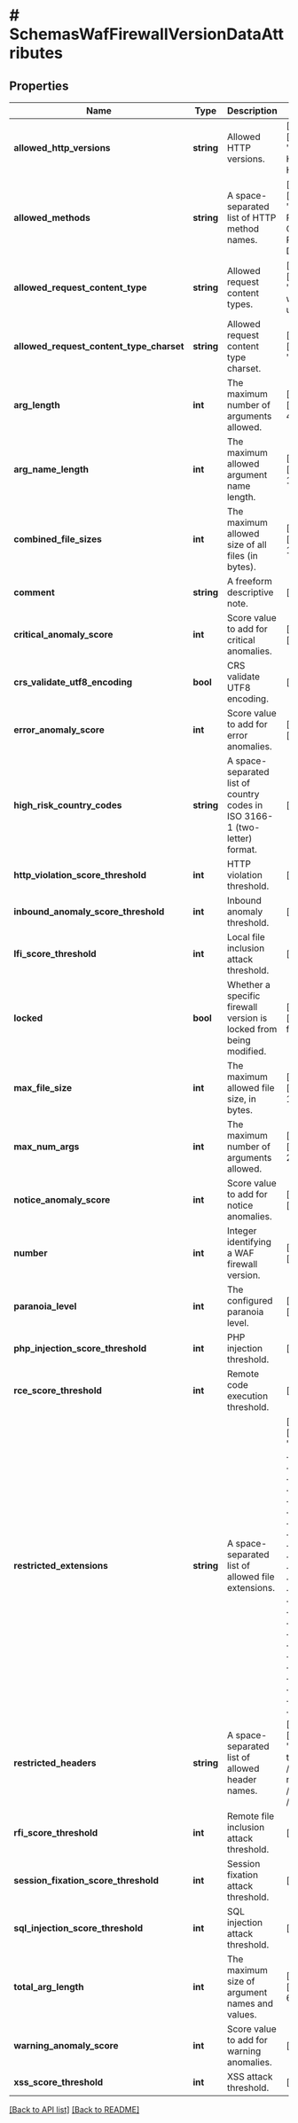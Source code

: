 # # SchemasWafFirewallVersionDataAttributes

## Properties

Name | Type | Description | Notes
------------ | ------------- | ------------- | -------------
**allowed_http_versions** | **string** | Allowed HTTP versions. | [optional] [default to 'HTTP/1.0 HTTP/1.1 HTTP/2']
**allowed_methods** | **string** | A space-separated list of HTTP method names. | [optional] [default to 'GET HEAD POST OPTIONS PUT PATCH DELETE']
**allowed_request_content_type** | **string** | Allowed request content types. | [optional] [default to 'application/x-www-form-urlencoded|multipart/form-data|text/xml|application/xml|application/x-amf|application/json|text/plain']
**allowed_request_content_type_charset** | **string** | Allowed request content type charset. | [optional] [default to 'utf-8|iso-8859-1|iso-8859-15|windows-1252']
**arg_length** | **int** | The maximum number of arguments allowed. | [optional] [default to 400]
**arg_name_length** | **int** | The maximum allowed argument name length. | [optional] [default to 100]
**combined_file_sizes** | **int** | The maximum allowed size of all files (in bytes). | [optional] [default to 10000000]
**comment** | **string** | A freeform descriptive note. | [optional]
**critical_anomaly_score** | **int** | Score value to add for critical anomalies. | [optional] [default to 6]
**crs_validate_utf8_encoding** | **bool** | CRS validate UTF8 encoding. | [optional]
**error_anomaly_score** | **int** | Score value to add for error anomalies. | [optional] [default to 5]
**high_risk_country_codes** | **string** | A space-separated list of country codes in ISO 3166-1 (two-letter) format. | [optional]
**http_violation_score_threshold** | **int** | HTTP violation threshold. | [optional]
**inbound_anomaly_score_threshold** | **int** | Inbound anomaly threshold. | [optional]
**lfi_score_threshold** | **int** | Local file inclusion attack threshold. | [optional]
**locked** | **bool** | Whether a specific firewall version is locked from being modified. | [optional] [default to false]
**max_file_size** | **int** | The maximum allowed file size, in bytes. | [optional] [default to 10000000]
**max_num_args** | **int** | The maximum number of arguments allowed. | [optional] [default to 255]
**notice_anomaly_score** | **int** | Score value to add for notice anomalies. | [optional] [default to 4]
**number** | **int** | Integer identifying a WAF firewall version. | [optional] [readonly]
**paranoia_level** | **int** | The configured paranoia level. | [optional] [default to 1]
**php_injection_score_threshold** | **int** | PHP injection threshold. | [optional]
**rce_score_threshold** | **int** | Remote code execution threshold. | [optional]
**restricted_extensions** | **string** | A space-separated list of allowed file extensions. | [optional] [default to '.asa/ .asax/ .ascx/ .axd/ .backup/ .bak/ .bat/ .cdx/ .cer/ .cfg/ .cmd/ .com/ .config/ .conf/ .cs/ .csproj/ .csr/ .dat/ .db/ .dbf/ .dll/ .dos/ .htr/ .htw/ .ida/ .idc/ .idq/ .inc/ .ini/ .key/ .licx/ .lnk/ .log/ .mdb/ .old/ .pass/ .pdb/ .pol/ .printer/ .pwd/ .resources/ .resx/ .sql/ .sys/ .vb/ .vbs/ .vbproj/ .vsdisco/ .webinfo/ .xsd/ .xsx']
**restricted_headers** | **string** | A space-separated list of allowed header names. | [optional] [default to '/proxy/ /lock-token/ /content-range/ /translate/ /if/']
**rfi_score_threshold** | **int** | Remote file inclusion attack threshold. | [optional]
**session_fixation_score_threshold** | **int** | Session fixation attack threshold. | [optional]
**sql_injection_score_threshold** | **int** | SQL injection attack threshold. | [optional]
**total_arg_length** | **int** | The maximum size of argument names and values. | [optional] [default to 6400]
**warning_anomaly_score** | **int** | Score value to add for warning anomalies. | [optional]
**xss_score_threshold** | **int** | XSS attack threshold. | [optional]

[[Back to API list]](../../README.md#endpoints) [[Back to README]](../../README.md)
